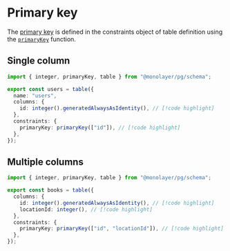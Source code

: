 # Primary key

The [primary key](./../glossary.md#primary-key) is defined in the constraints object of table definition using the [`primaryKey`](./../../../reference/api/schema/functions/primaryKey.md) function.

## Single column

```ts
import { integer, primaryKey, table } from "@monolayer/pg/schema";

export const users = table({
  name: "users",
  columns: {
    id: integer().generatedAlwaysAsIdentity(), // [!code highlight]
  },
  constraints: {
    primaryKey: primaryKey(["id"]), // [!code highlight]
  },
});
```

## Multiple columns

```ts
import { integer, primaryKey, table } from "@monolayer/pg/schema";

export const books = table({
  columns: {
    id: integer().generatedAlwaysAsIdentity(), // [!code highlight]
    locationId: integer(), // [!code highlight]
  },
  constraints: {
    primaryKey: primaryKey(["id", "locationId"]), // [!code highlight]
  },
});
```
